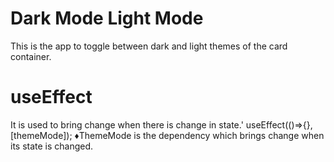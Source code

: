 # Dark Mode Light Mode
This is the app to toggle between dark and light themes of the card container.

# useEffect
It is used to bring change when there is change in state.'
useEffect(()=>{},[themeMode]);
♦ThemeMode is the dependency which brings change when its state is changed.
